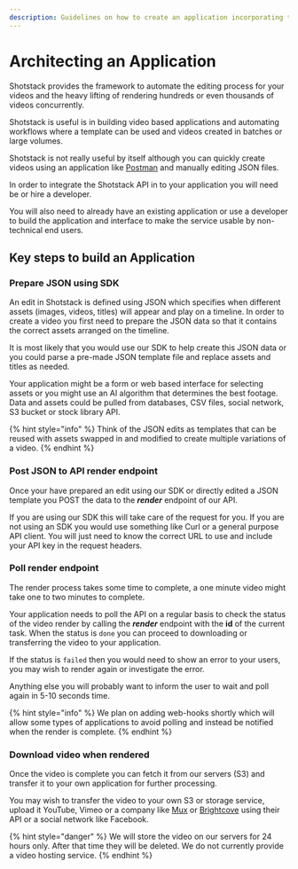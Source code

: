 ```yaml
---
description: Guidelines on how to create an application incorporating the Shotstack API.
---
```


# Architecting an Application

Shotstack provides the framework to automate the editing process for your videos and the heavy lifting of rendering hundreds or even thousands of videos concurrently.

Shotstack is useful is in building video based applications and automating workflows where a template can be used and videos created in batches or large volumes.

Shotstack is not really useful by itself although you can quickly create videos using an application like [Postman](https://www.getpostman.com/) and manually editing JSON files.

In order to integrate the Shotstack API in to your application you will need be or hire a developer.

You will also need to already have an existing application or use a developer to build the application and interface to make the service usable by non-technical end users.

## Key steps to build an Application

### **Prepare JSON using SDK**

An edit in Shotstack is defined using JSON which specifies when different assets \(images, videos, titles\) will appear and play on a timeline. In order to create a video you first need to prepare the JSON data so that it contains the correct assets arranged on the timeline.

It is most likely that you would use our SDK to help create this JSON data or you could parse a pre-made JSON template file and replace assets and titles as needed.

Your application might be a form or web based interface for selecting assets or you might use an AI algorithm that determines the best footage. Data and assets could be pulled from databases, CSV files, social network, S3 bucket or stock library API.

{% hint style="info" %}
Think of the JSON edits as templates that can be reused with assets swapped in and modified to create multiple variations of a video.
{% endhint %}

### **Post JSON to API render endpoint**

Once your have prepared an edit using our SDK or directly edited a JSON template you POST the data to the _**render**_ endpoint of our API.

If you are using our SDK this will take care of the request for you. If you are not using an SDK you would use something like Curl or a general purpose API client. You will just need to know the correct URL to use and include your API key in the request headers.

### **Poll render endpoint**

The render process takes some time to complete, a one minute video might take one to two minutes to complete.

Your application needs to poll the API on a regular basis to check the status of the video render by calling the _**render**_ endpoint with the **id** of the current task. When the status is `done` you can proceed to downloading or transferring the video to your application.

If the status is `failed` then you would need to show an error to your users, you may wish to render again or investigate the error.

Anything else you will probably want to inform the user to wait and poll again in  5-10 seconds time.

{% hint style="info" %}
We plan on adding web-hooks shortly which will allow some types of applications to avoid polling and instead be notified when the render is complete.
{% endhint %}

### **Download video when rendered**

Once the video is complete you can fetch it from our servers \(S3\) and transfer it to your own application for further processing.

You may wish to transfer the video to your own S3 or storage service, upload it YouTube, Vimeo or a company like [Mux](https://www.mux.com/) or [Brightcove](https://www.brightcove.com) using their API or a social network like Facebook.

{% hint style="danger" %}
We will store the video on our servers for 24 hours only. After that time they will be deleted. We do not currently provide a video hosting service.
{% endhint %}

